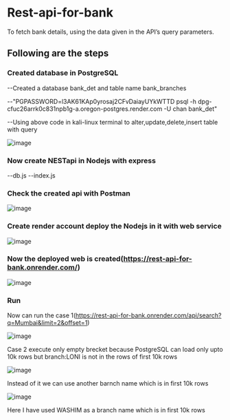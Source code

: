 # Rest-api-for-bank
To fetch bank details, using the data given in the API’s query parameters.

## Following are the steps

### Created database in PostgreSQL


--Created a database bank_det and table name bank_branches

--"PGPASSWORD=l3AK61KAp0yrosaj2CFvDaiayUYkWTTD psql -h dpg-cfuc26arrk0c831npb1g-a.oregon-postgres.render.com -U chan bank_det"

--Using above code in kali-linux terminal to alter,update,delete,insert table with query

![image](https://user-images.githubusercontent.com/94432813/221778708-46cc1ed4-ec37-4984-934c-83e37b53804d.png)

### Now create NESTapi in Nodejs with express
--db.js
--index.js

### Check the created api with Postman

![image](https://user-images.githubusercontent.com/94432813/221780165-add8d798-c3c3-48d1-97ae-dbc0deafb29c.png)

### Create render account deploy the Nodejs in it with web service

![image](https://user-images.githubusercontent.com/94432813/221779993-c9849fe3-23ec-4dda-a53f-f7223669537e.png)

### Now the deployed web is created(https://rest-api-for-bank.onrender.com/)

![image](https://user-images.githubusercontent.com/94432813/221780904-ca0b3fb2-b49a-46db-8348-9e47e7b08d7d.png)

### Run

Now can run the case 1(https://rest-api-for-bank.onrender.com/api/search?q=Mumbai&limit=2&offset=1)

![image](https://user-images.githubusercontent.com/94432813/221781024-29fc77e6-9ad6-4887-b689-525f96d548f9.png)

Case 2 execute only empty brecket because PostgreSQL can load only upto 10k rows but branch:LONI is not in the rows of first 10k rows

![image](https://user-images.githubusercontent.com/94432813/221782568-6bfafe67-40f8-42f2-beb0-b782aa58369c.png)

Instead of it we can use another barnch name which is in first 10k rows 

![image](https://user-images.githubusercontent.com/94432813/221782296-fb7044c7-7b0e-44ff-b065-4191a918f6b2.png)

Here I have used WASHIM as a branch name which is in first 10k rows



